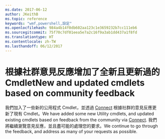 ```yaml
---
ms.date: 2017-06-12
author: JKeithB
ms.topic: reference
keywords: "wmf,powershell,設定"
ms.openlocfilehash: 984a4b14f0db602aa123c1e3659232b7cc111eb6
ms.sourcegitcommit: 75f70c7df01eea5e7a2c16f9a3ab1dd437a1f8fd
ms.translationtype: HT
ms.contentlocale: zh-TW
ms.lasthandoff: 06/12/2017
---
```

# <a name="new-and-updated-cmdlets-based-on-community-feedback"></a><span data-ttu-id="5f0cd-102">根據社群意見反應增加了全新且更新過的 Cmdlet</span><span class="sxs-lookup"><span data-stu-id="5f0cd-102">New and updated cmdlets based on community feedback</span></span> 
<span data-ttu-id="5f0cd-103">我們加入了一些新的公用程式 Cmdlet，並透過 [Connect](https://connect.microsoft.com/powershell) 根據社群的意見反應更新了現有 Cmdlet。</span><span class="sxs-lookup"><span data-stu-id="5f0cd-103">We have added some new Utility cmdlets, and updated existing cmdlets based on feedback from the community via [Connect](https://connect.microsoft.com/powershell).</span></span> <span data-ttu-id="5f0cd-104">我們將繼續瀏覽意見反應，並且盡可能的處理您的要求。</span><span class="sxs-lookup"><span data-stu-id="5f0cd-104">We continue to go through the feedback, and address as many of your requests as possible.</span></span>

